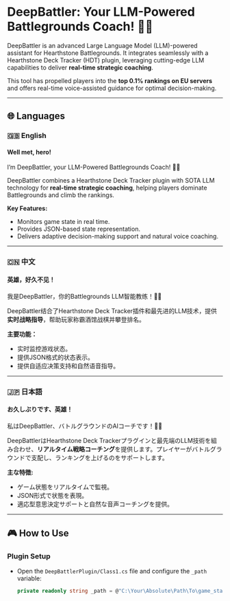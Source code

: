 # DeepBattler: Your LLM-Powered Battlegrounds Coach! 🍻🍻

DeepBattler is an advanced Large Language Model (LLM)-powered assistant for Hearthstone Battlegrounds. It integrates seamlessly with a Hearthstone Deck Tracker (HDT) plugin, leveraging cutting-edge LLM capabilities to deliver **real-time strategic coaching**.  

This tool has propelled players into the **top 0.1% rankings on EU servers** and offers real-time voice-assisted guidance for optimal decision-making.  

---

## 🌐 Languages

### 🇬🇧 English

#### Well met, hero!  
I’m DeepBattler, your LLM-Powered Battlegrounds Coach! 🍻🍻  

DeepBattler combines a Hearthstone Deck Tracker plugin with SOTA LLM technology for **real-time strategic coaching**, helping players dominate Battlegrounds and climb the rankings.  

**Key Features:**  
- Monitors game state in real time.  
- Provides JSON-based state representation.  
- Delivers adaptive decision-making support and natural voice coaching.  

---

### 🇨🇳 中文

#### 英雄，好久不见！  
我是DeepBattler，你的Battlegrounds LLM智能教练！🍻🍻  

DeepBattler结合了Hearthstone Deck Tracker插件和最先进的LLM技术，提供**实时战略指导**，帮助玩家称霸酒馆战棋并攀登排名。  

**主要功能：**  
- 实时监控游戏状态。  
- 提供JSON格式的状态表示。  
- 提供自适应决策支持和自然语音指导。  

---

### 🇯🇵 日本語

#### お久しぶりです、英雄！  
私はDeepBattler、バトルグラウンドのAIコーチです！🍻🍻  

DeepBattlerはHearthstone Deck Trackerプラグインと最先端のLLM技術を組み合わせ、**リアルタイム戦略コーチング**を提供します。プレイヤーがバトルグラウンドで支配し、ランキングを上げるのをサポートします。  

**主な特徴:**  
- ゲーム状態をリアルタイムで監視。  
- JSON形式で状態を表現。  
- 適応型意思決定サポートと自然な音声コーチングを提供。  

---

## 🎮 How to Use  

### Plugin Setup
- Open the `DeepBattlerPlugin/Class1.cs` file and configure the `_path` variable:
  ```csharp
  private readonly string _path = @"C:\Your\Absolute\Path\To\game_state.json";
